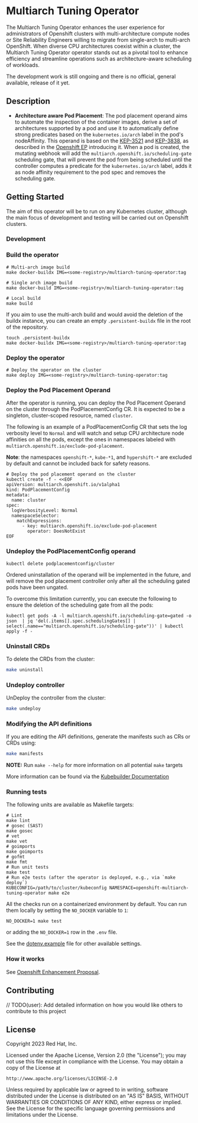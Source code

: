 # Multiarch Tuning Operator

The Multiarch Tuning Operator enhances the user experience for administrators of Openshift clusters with
multi-architecture compute nodes or Site Reliability Engineers willing to migrate from single-arch to multi-arch
OpenShift. When diverse CPU architectures coexist within a cluster, the Multiarch Tuning Operator operator stands out as a pivotal tool to
enhance efficiency and streamline operations such as architecture-aware scheduling of workloads.

The development work is still ongoing and there is no official, general available, release of it yet.

## Description

- **Architecture aware Pod Placement**: The pod placement operand aims to automate the 
  inspection of the container images, derive a set of architectures supported by a pod and use it to
  automatically define strong predicates based on the `kubernetes.io/arch` label in the pod's nodeAffinity. 
  This operand is based on the [KEP-3521](https://github.com/kubernetes/enhancements/blob/afad6f270c7ac2ae853f4d1b72c379a6c3c7c042/keps/sig-scheduling/3521-pod-scheduling-readiness/README.md) and
  [KEP-3838](https://github.com/kubernetes/enhancements/blob/afad6f270c7ac2ae853f4d1b72c379a6c3c7c042/keps/sig-scheduling/3838-pod-mutable-scheduling-directives/README.md), as
  described in the [Openshift EP](https://github.com/openshift/enhancements/blob/6cebc13f0672c601ebfae669ea4fc8ca632721b5/enhancements/multi-arch/multiarch-manager-operator.md) introducing it.
  When a pod is created, the mutating webhook will add the `multiarch.openshift.io/scheduling-gate` scheduling gate, that will
  prevent the pod from being scheduled until the controller computes a predicate for the `kubernetes.io/arch` label,
  adds it as node affinity requirement to the pod spec and removes the scheduling gate.

## Getting Started

The aim of this operator will be to run on any Kubernetes cluster, although the main focus of development and testing
will be carried out on Openshift clusters.


### Development

### Build the operator

```shell
# Multi-arch image build
make docker-buildx IMG=<some-registry>/multiarch-tuning-operator:tag

# Single arch image build
make docker-build IMG=<some-registry>/multiarch-tuning-operator:tag

# Local build
make build
```

If you aim to use the multi-arch build and would avoid the deletion of the buildx instance, you can
create an empty `.persistent-buildx` file in the root of the repository.

```shell
touch .persistent-buildx
make docker-buildx IMG=<some-registry>/multiarch-tuning-operator:tag
```

### Deploy the operator

```shell
# Deploy the operator on the cluster
make deploy IMG=<some-registry>/multiarch-tuning-operator:tag
```

### Deploy the Pod Placement Operand

After the operator is running, you can deploy the Pod Placement Operand on the cluster through the PodPlacementConfig CR.
It is expected to be a singleton, cluster-scoped resource, named `cluster`.

The following is an example of a PodPlacementConfig CR that sets the log verbosity level to `Normal` and 
will watch and setup CPU architecture node affinities on all the pods, except the ones in namespaces labeled with 
`multiarch.openshift.io/exclude-pod-placement`.

**Note**: the namespaces `openshift-*`, `kube-*1`, and `hypershift-*` are excluded by default and cannot be included back for
safety reasons.

```shell
# Deploy the pod placement operand on the cluster
kubectl create -f - <<EOF
apiVersion: multiarch.openshift.io/v1alpha1
kind: PodPlacementConfig
metadata:
  name: cluster
spec:
  logVerbosityLevel: Normal
  namespaceSelector:
    matchExpressions:
      - key: multiarch.openshift.io/exclude-pod-placement
        operator: DoesNotExist
EOF
```

### Undeploy the PodPlacementConfig operand

```shell
kubectl delete podplacementconfig/cluster
```

Ordered uninstallation of the operand will be implemented in the future, and will remove the pod placement controller
only after all the scheduling gated pods have been ungated.

To overcome this limitation currently, you can execute the following to ensure the deletion of the scheduling gate 
from all the pods:
```shell
kubectl get pods -A -l multiarch.openshift.io/scheduling-gate=gated -o json  | jq 'del(.items[].spec.schedulingGates[] | select(.name=="multiarch.openshift.io/scheduling-gate"))' | kubectl apply -f -
```

### Uninstall CRDs
To delete the CRDs from the cluster:

```sh
make uninstall
```

### Undeploy controller

UnDeploy the controller from the cluster:

```sh
make undeploy
```

### Modifying the API definitions

If you are editing the API definitions, generate the manifests such as CRs or CRDs using:

```sh
make manifests
```

**NOTE:** Run `make --help` for more information on all potential `make` targets

More information can be found via the [Kubebuilder Documentation](https://book.kubebuilder.io/introduction.html)

### Running tests

The following units are available as Makefile targets:

```shell
# Lint
make lint
# gosec (SAST)
make gosec
# vet
make vet
# goimports
make goimports
# gofmt
make fmt
# Run unit tests
make test
# Run e2e tests (after the operator is deployed, e.g., via `make deploy`)
KUBECONFIG=/path/to/cluster/kubeconfig NAMESPACE=openshift-multiarch-tuning-operator make e2e 
```

All the checks run on a containerized environment by default. 
You can run them locally by setting the `NO_DOCKER` variable to `1`:

```shell
NO_DOCKER=1 make test
```

or adding the `NO_DOCKER=1` row in the `.env` file.

See the [dotenv.example](./dotenv.example) file for other available settings.

### How it works

See [Openshift Enhancement Proposal](https://github.com/openshift/enhancements/blob/6cebc13f0672c601ebfae669ea4fc8ca632721b5/enhancements/multi-arch/multiarch-manager-operator.md).


## Contributing
// TODO(user): Add detailed information on how you would like others to contribute to this project

## License

Copyright 2023 Red Hat, Inc.

Licensed under the Apache License, Version 2.0 (the "License");
you may not use this file except in compliance with the License.
You may obtain a copy of the License at

    http://www.apache.org/licenses/LICENSE-2.0

Unless required by applicable law or agreed to in writing, software
distributed under the License is distributed on an "AS IS" BASIS,
WITHOUT WARRANTIES OR CONDITIONS OF ANY KIND, either express or implied.
See the License for the specific language governing permissions and
limitations under the License.

